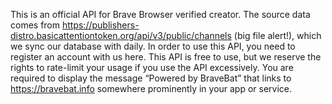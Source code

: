 This is an official API for Brave Browser verified creator. The source data comes from https://publishers-distro.basicattentiontoken.org/api/v3/public/channels (big file alert!), which we sync our database with daily. In order to use this API, you need to register an account with us here. This API is free to use, but we reserve the rights to rate-limit your usage if you use the API excessively. You are required to display the message “Powered by BraveBat” that links to https://bravebat.info somewhere prominently in your app or service.